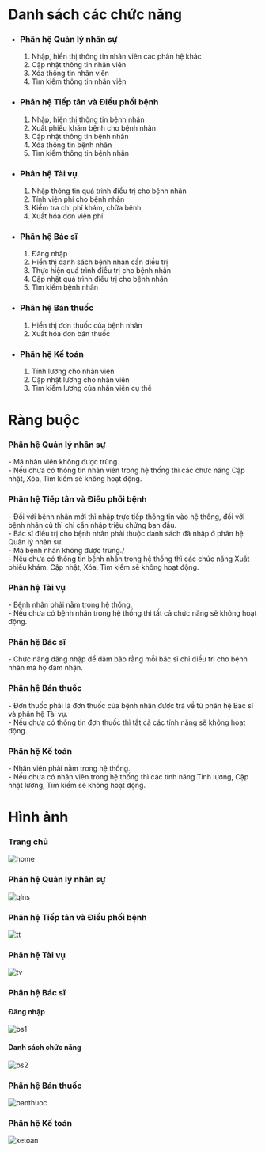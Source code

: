 <h1>Danh sách các chức năng</h1>
<ul>
    <li>
        <h3>Phân hệ Quản lý nhân sự</h3>
        <ol type="1">
            <li>Nhập, hiển thị thông tin nhân viên các phân hệ khác</li>
            <li>Cập nhật thông tin nhân viên</li>
            <li>Xóa thông tin nhân viên</li>
            <li>Tìm kiếm thông tin nhân viên</li>
        </ol>
    </li>
    <li>
        <h3>Phân hệ Tiếp tân và Điều phối bệnh</h3>
        <ol type="1">
            <li>Nhập, hiện thị thông tin bệnh nhân</li>
            <li>Xuất phiếu khám bệnh cho bệnh nhân</li>
            <li>Cập nhật thông tin bệnh nhân</li>
            <li>Xóa thông tin bệnh nhân</li>
            <li>Tìm kiếm thông tin bệnh nhân</li>
        </ol>
    </li>
    <li>
        <h3>Phân hệ Tài vụ</h3>
        <ol type="1">
            <li>Nhập thông tin quá trình điều trị cho bệnh nhân</li>
            <li>Tính viện phí cho bệnh nhân</li>
            <li>Kiểm tra chi phí khám, chữa bệnh</li>
            <li>Xuất hóa đơn viện phí</li>
        </ol>
    </li>
    <li>
        <h3>Phân hệ Bác sĩ</h3>
        <ol type="1">
            <li>Đăng nhập</li>
            <li>Hiển thị danh sách bệnh nhân cần điều trị</li>
            <li>Thực hiện quá trình điều trị cho bệnh nhân</li>
            <li>Cập nhật quá trình điều trị cho bệnh nhân</li>
            <li>Tìm kiếm bệnh nhân</li>
        </ol>
    </li>
    <li>
        <h3>Phân hệ Bán thuốc</h3>
        <ol type="1">
            <li>Hiển thị đơn thuốc của bệnh nhân</li>
            <li>Xuất hóa đơn bán thuốc</li>
        </ol>
    </li>
    <li>
        <h3>Phân hệ Kế toán</h3>
        <ol type="1">
            <li>Tính lương cho nhân viên</li>
            <li>Cập nhật lương cho nhân viên</li>
            <li>Tìm kiếm lương của nhân viên cụ thể</li>
        </ol>
    </li>
</ul>
<h1>Ràng buộc</h1>
<h3>Phân hệ Quản lý nhân sự</h3>
- Mã nhân viên không được trùng. </br>
- Nếu chưa có thông tin nhân viên trong hệ thống thì các chức năng Cập nhật, Xóa, Tìm kiếm sẽ không hoạt động.
<h3>Phân hệ Tiếp tân và Điều phối bệnh </h3>
- Đối với bệnh nhân mới thì nhập trực tiếp thông tin vào hệ thống, đối với bệnh nhân cũ thì chỉ cần nhập triệu chứng ban
đầu. </br>
- Bác sĩ điều trị cho bệnh nhân phải thuộc danh sách đã nhập ở phân hệ Quản lý nhân sự. </br>
- Mã bệnh nhân không được trùng./</br>
- Nếu chưa có thông tin bệnh nhân trong hệ thống thì các chức năng Xuất phiếu khám, Cập nhật, Xóa, Tìm kiếm sẽ không
hoạt động.
<h3>Phân hệ Tài vụ</h3>
- Bệnh nhân phải nằm trong hệ thống. </br>
- Nếu chưa có bệnh nhân trong hệ thống thì tất cả chức năng sẽ không hoạt động.
<h3>Phân hệ Bác sĩ</h3>
- Chức năng đăng nhập để đảm bảo rằng mỗi bác sĩ chỉ điều trị cho bệnh nhân mà họ đảm nhận. </br>
<h3>Phân hệ Bán thuốc</h3>
- Đơn thuốc phải là đơn thuốc của bệnh nhân được trả về từ phân hệ Bác sĩ và phân hệ Tài vụ. </br>
- Nếu chưa có thông tin đơn thuốc thì tất cả các tính năng sẽ không hoạt động.
<h3>Phân hệ Kế toán</h3>
- Nhân viên phải nằm trong hệ thống. </br>
- Nếu chưa có nhân viên trong hệ thống thì các tính năng Tính lương, Cập nhật lương, Tìm kiếm sẽ không hoạt động.
<h1>Hình ảnh</h1>
<h3>Trang chủ</h3>
<img src="/Source/assets/home.PNG" alt="home">
<h3>Phân hệ Quản lý nhân sự</h3>
<img src="/Source/assets/qlns.PNG" alt="qlns">
<h3>Phân hệ Tiếp tân và Điều phối bệnh </h3>
<img src="/Source/assets/tt.PNG" alt="tt">
<h3>Phân hệ Tài vụ</h3>
<img src="/Source/assets/tv.PNG" alt="tv">
<h3>Phân hệ Bác sĩ</h3>
<h4>Đăng nhập</h4>
<img src="/Source/assets/bs1.PNG" alt="bs1">
<h4>Danh sách chức năng</h4>
<img src="/Source/assets/bs2.PNG" alt="bs2">
<h3>Phân hệ Bán thuốc</h3>
<img src="/Source/assets/bt.PNG" alt="banthuoc">
<h3>Phân hệ Kế toán</h3>
<img src="/Source/assets/kt.PNG" alt="ketoan">
